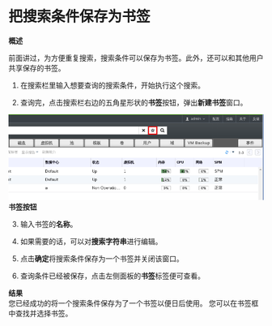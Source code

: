 # 把搜索条件保存为书签

**概述**<br/>

前面讲过，为方便重复搜索，搜索条件可以保存为书签。此外，还可以和其他用户共享保存的书签。

1. 在搜索栏里输入想要查询的搜索条件，开始执行这个搜索。

2. 查询完，点击搜索栏右边的五角星形状的**书签**按钮，弹出**新建书签**窗口。

![书签按钮](../images/basic-bookmark.png)<br>
**书签按钮**
 
3. 输入书签的**名称**。

4. 如果需要的话，可以对**搜索字符串**进行编辑。

5. 点击**确定**将搜索条件保存为一个书签并关闭该窗口。

6. 查询条件已经被保存，点击左侧面板的**书签**标签便可查看。

**结果**<br/>
您已经成功的将一个搜索条件保存为了一个书签以便日后使用。 您可以在书签框中查找并选择书签。


